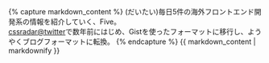 {% capture markdown_content %}
(だいたい)毎日5件の海外フロントエンド開発系の情報を紹介していく、Five。  
[cssradar@twitter](http://twitter.com/cssradar)で数年前にはじめ、Gistを使ったフォーマットに移行し、ようやくブログフォーマットに転換。
{% endcapture %}
{{ markdown_content | markdownify }}
